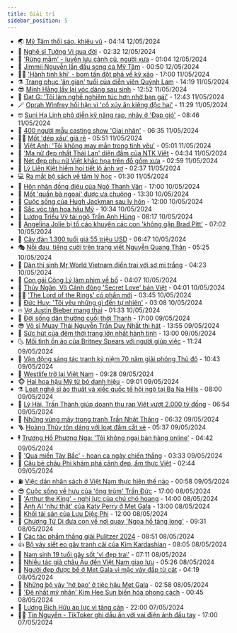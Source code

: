 ```yaml
---
title: Giải trí
sidebar_position: 5
---
```


<!-- vnexpress-giai-tri:START -->
- 🌏 [Mỹ Tâm thổi sáo, khiêu vũ](https://vnexpress.net/my-tam-thoi-sao-khieu-vu-4745004.html) - 04:14 12/05/2024
- 💫 [Nghệ sĩ Tường Vi qua đời](https://vnexpress.net/nghe-si-tuong-vi-qua-doi-4745029.html) - 02:32 12/05/2024
- 🌮 [&#39;Rừng mắm&#39; - luyến lưu cảnh cũ, người xưa](https://vnexpress.net/rung-mam-luyen-luu-canh-cu-nguoi-xua-4744642.html) - 01:04 12/05/2024
- 🧠 [Jimmii Nguyễn lần đầu song ca Mỹ Tâm](https://vnexpress.net/jimmii-nguyen-lan-dau-song-ca-my-tam-4745000.html) - 00:50 12/05/2024
- 👨‍🏫 [&#39;Hành tinh khỉ&#39; - bom tấn đột phá về kỹ xảo](https://vnexpress.net/giai-tri/phim/thu-vien-phim/hanh-tinh-khi-703) - 17:00 11/05/2024
- ⚗️ [Trang phục &#39;ăn gian&#39; tuổi của diễn viên Quỳnh Lam](https://vnexpress.net/trang-phuc-an-gian-tuoi-cua-dien-vien-quynh-lam-4744960.html) - 14:19 11/05/2024
- 😎 [Minh Hằng lấy lại vóc dáng sau sinh](https://vnexpress.net/minh-hang-lay-lai-voc-dang-sau-sinh-4744916.html) - 12:52 11/05/2024
- 🫣 [Đạt G: &#39;Tôi làm nghề nghiêm túc hơn nhờ bạn gái&#39;](https://vnexpress.net/dat-g-toi-lam-nghe-nghiem-tuc-hon-nho-ban-gai-4743999.html) - 12:43 11/05/2024
- 🪄 [Oprah Winfrey hối hận vì &#39;cổ xúy ăn kiêng độc hại&#39;](https://vnexpress.net/oprah-winfrey-hoi-han-vi-co-xuy-an-kieng-doc-hai-4744825.html) - 11:29 11/05/2024
- 🤓 [Suni Hạ Linh phô diễn kỹ năng rap, nhảy ở &#39;Đạp gió&#39;](https://vnexpress.net/suni-ha-linh-pho-dien-ky-nang-rap-nhay-o-dap-gio-4744888.html) - 08:46 11/05/2024
- 🫶 [400 người mẫu casting show &#39;Giai nhân&#39;](https://vnexpress.net/400-nguoi-mau-casting-show-giai-nhan-4744853.html) - 06:35 11/05/2024
- 🧑‍🏫 [Mốt &#39;dép xấu&#39; giá rẻ](https://vnexpress.net/mot-dep-xau-gia-re-4744803.html) - 05:51 11/05/2024
- 🦄 [Việt Anh: &#39;Tôi không may mắn trong tình yêu&#39;](https://vnexpress.net/viet-anh-toi-khong-may-man-trong-tinh-yeu-4744738.html) - 05:01 11/05/2024
- 💫 [&#39;Ma nữ đẹp nhất Thái Lan&#39; diện đầm của NTK Việt](https://vnexpress.net/ma-nu-dep-nhat-thai-lan-dien-dam-cua-ntk-viet-4744760.html) - 04:34 11/05/2024
- 🎊 [Nét đẹp phụ nữ Việt khắc họa trên đồ gốm xưa](https://vnexpress.net/net-dep-phu-nu-viet-khac-hoa-tren-do-gom-xua-4742968.html) - 02:59 11/05/2024
- 👹 [Lý Liên Kiệt hiếm hoi tiết lộ ảnh vợ](https://vnexpress.net/ly-lien-kiet-hiem-hoi-tiet-lo-anh-vo-4744752.html) - 02:37 11/05/2024
- 💻 [Ra mắt bộ sách về tâm lý học](https://vnexpress.net/ra-mat-bo-sach-ve-tam-ly-hoc-4744585.html) - 01:30 11/05/2024
- 🤡 [Hôn nhân đồng điệu của Ngô Thanh Vân](https://vnexpress.net/hon-nhan-dong-dieu-cua-ngo-thanh-van-4744109.html) - 17:00 10/05/2024
- 🥰 [Mốt &#39;quần bà ngoại&#39; được ưa chuộng](https://vnexpress.net/mot-quan-ba-ngoai-duoc-ua-chuong-4744389.html) - 13:30 10/05/2024
- 🚀 [Cuộc sống của Hugh Jackman sau ly hôn](https://vnexpress.net/cuoc-song-cua-hugh-jackman-sau-ly-hon-4743864.html) - 12:00 10/05/2024
- 📝 [Sắc vóc tân hoa hậu Mỹ](https://vnexpress.net/sac-voc-tan-hoa-hau-my-4744513.html) - 10:34 10/05/2024
- 🐲 [Lương Triều Vỹ tái ngộ Trần Anh Hùng](https://vnexpress.net/luong-trieu-vy-tai-ngo-tran-anh-hung-4744509.html) - 08:17 10/05/2024
- 🎃 [Angelina Jolie bị tố cáo khuyên các con &#39;không gặp Brad Pitt&#39;](https://vnexpress.net/angelina-jolie-bi-to-cao-khuyen-cac-con-khong-gap-brad-pitt-4744346.html) - 07:02 10/05/2024
- 🤠 [Cây đàn 1.300 tuổi giá 55 triệu USD](https://vnexpress.net/cay-dan-1-300-tuoi-gia-55-trieu-usd-4744086.html) - 06:47 10/05/2024
- 🎭 [Nỗi đau, tiếng cười trên trang viết Nguyễn Quang Thân](https://vnexpress.net/noi-dau-tieng-cuoi-tren-trang-viet-nguyen-quang-than-4741310.html) - 05:25 10/05/2024
- 🧰 [Dàn thí sinh Mr World Vietnam điển trai với sơ mi trắng](https://vnexpress.net/dan-thi-sinh-mr-world-vietnam-dien-trai-voi-so-mi-trang-4744069.html) - 04:23 10/05/2024
- 🦍 [Con gái Công Lý làm phim về bố](https://vnexpress.net/con-gai-cong-ly-lam-phim-ve-bo-4744305.html) - 04:07 10/05/2024
- 🌝 [Thúy Ngân, Võ Cảnh đóng &#39;Secret Love&#39; bản Việt](https://vnexpress.net/thuy-ngan-vo-canh-dong-secret-love-ban-viet-4744171.html) - 04:01 10/05/2024
- 🧑‍💻 [&#39;The Lord of the Rings&#39; có phần mới](https://vnexpress.net/the-lord-of-the-rings-co-phan-moi-4744296.html) - 03:45 10/05/2024
- 🥸 [Đức Huy: &#39;Tôi yêu những gì đến tự nhiên&#39;](https://vnexpress.net/duc-huy-toi-yeu-nhung-gi-den-tu-nhien-4743851.html) - 03:08 10/05/2024
- 🔥 [Vợ Justin Bieber mang thai](https://vnexpress.net/vo-justin-bieber-mang-thai-4744251.html) - 01:33 10/05/2024
- 🐎 [Đời sống dân thường cuối thời Thanh](https://vnexpress.net/doi-song-dan-thuong-cuoi-thoi-thanh-4743920.html) - 17:00 09/05/2024
- 😎 [Võ sĩ Muay Thái Nguyễn Trần Duy Nhất thi hát](https://vnexpress.net/vo-si-muay-thai-nguyen-tran-duy-nhat-thi-hat-4744138.html) - 13:55 09/05/2024
- 🦄 [Sức hút của đêm thời trang lớn nhất hành tinh](https://vnexpress.net/suc-hut-cua-dem-thoi-trang-lon-nhat-hanh-tinh-4743985.html) - 13:00 09/05/2024
- 🌜 [Mối tình ồn ào của Britney Spears với người giúp việc](https://vnexpress.net/moi-tinh-on-ao-cua-britney-spears-voi-nguoi-giup-viec-4743102.html) - 11:24 09/05/2024
- 🚦 [Vận động sáng tác tranh kỷ niệm 70 năm giải phóng Thủ đô](https://vnexpress.net/van-dong-sang-tac-tranh-ky-niem-70-nam-giai-phong-thu-do-4743925.html) - 10:43 09/05/2024
- 🧐 [Westlife trở lại Việt Nam](https://vnexpress.net/westlife-tro-lai-viet-nam-4744077.html) - 09:28 09/05/2024
- 🐵 [Hai hoa hậu Mỹ từ bỏ danh hiệu](https://vnexpress.net/hai-hoa-hau-my-tu-bo-danh-hieu-4743898.html) - 09:01 09/05/2024
- ⚗️ [Loạt nghệ sĩ ảo thuật và xiếc quốc tế hội ngộ tại Ba Na Hills](https://vnexpress.net/loat-nghe-si-ao-thuat-va-xiec-quoc-te-hoi-ngo-tai-ba-na-hills-4743687.html) - 08:00 09/05/2024
- 👺 [Lý Hải, Trấn Thành giúp doanh thu rạp Việt vượt 2.000 tỷ đồng](https://vnexpress.net/ly-hai-tran-thanh-giup-doanh-thu-rap-viet-vuot-2-000-ty-dong-4743644.html) - 06:54 09/05/2024
- 🌊 [Những vùng mây trong tranh Trần Nhật Thăng](https://vnexpress.net/nhung-vung-may-trong-tranh-tran-nhat-thang-4743504.html) - 06:32 09/05/2024
- 🪜 [Hoàng Thùy tôn dáng với loạt đầm cắt xẻ](https://vnexpress.net/hoang-thuy-ton-dang-voi-loat-dam-cat-xe-4743921.html) - 05:37 09/05/2024
- 🕴 [Trương Hồ Phương Nga: &#39;Tôi không ngại bán hàng online&#39;](https://vnexpress.net/truong-ho-phuong-nga-toi-khong-ngai-ban-hang-online-4742941.html) - 04:42 09/05/2024
- 💃 [&#39;Qua miền Tây Bắc&#39; - hoan ca ngày chiến thắng](https://vnexpress.net/qua-mien-tay-bac-hoan-ca-ngay-chien-thang-4743601.html) - 03:33 09/05/2024
- 🦄 [Cậu bé châu Phi khám phá cảnh đẹp, ẩm thực Việt](https://vnexpress.net/cau-be-chau-phi-kham-pha-canh-dep-am-thuc-viet-4743477.html) - 02:44 09/05/2024
- ⛽️ [Việc dán nhãn sách ở Việt Nam thực hiện thế nào](https://vnexpress.net/viec-dan-nhan-sach-o-viet-nam-thuc-hien-the-nao-4742587.html) - 00:58 09/05/2024
- 😎 [Cuộc sống về hưu của &#39;ông trùm&#39; Trần Đức](https://vnexpress.net/cuoc-song-ve-huu-cua-ong-trum-tran-duc-4743678.html) - 17:00 08/05/2024
- 🌊 [&#39;Arthur the King&#39; - nghị lực của chú chó hoang](https://vnexpress.net/giai-tri/phim/thu-vien-phim/arthur-the-king-702) - 14:00 08/05/2024
- 🐲 [Ảnh AI &#39;như thật&#39; của Katy Perry ở Met Gala](https://vnexpress.net/anh-ai-nhu-that-cua-katy-perry-o-met-gala-4743570.html) - 13:00 08/05/2024
- 💂 [Khối tài sản của Lưu Diệc Phi](https://vnexpress.net/khoi-tai-san-cua-luu-diec-phi-4743573.html) - 12:00 08/05/2024
- 🙉 [Chương Tử Di đưa con về nơi quay &#39;Ngọa hổ tàng long&#39;](https://vnexpress.net/chuong-tu-di-dua-con-ve-noi-quay-ngoa-ho-tang-long-4743623.html) - 09:31 08/05/2024
- 💪 [Các tác phẩm thắng giải Pulitzer 2024](https://vnexpress.net/cac-tac-pham-thang-giai-pulitzer-2024-4743370.html) - 08:51 08/05/2024
- 👍 [Bộ váy siết eo gây tranh cãi của Kim Kardashian](https://vnexpress.net/bo-vay-siet-eo-gay-tranh-cai-cua-kim-kardashian-4743372.html) - 08:05 08/05/2024
- 💪 [Nam sinh 19 tuổi gây sốt &#39;vì đẹp trai&#39;](https://vnexpress.net/nam-sinh-19-tuoi-gay-sot-vi-dep-trai-4743421.html) - 07:11 08/05/2024
- 💄 [Nhiều tác giả châu Âu đến Việt Nam giao lưu](https://vnexpress.net/nhieu-tac-gia-chau-au-den-viet-nam-giao-luu-4743214.html) - 05:26 08/05/2024
- 🦩 [Người đẹp được bế ở Met Gala vì mặc váy đắp từ cát](https://vnexpress.net/nguoi-dep-duoc-be-o-met-gala-vi-mac-vay-dap-tu-cat-4743443.html) - 04:19 08/05/2024
- 🥸 [Những bộ váy &#39;hở bạo&#39; ở tiệc hậu Met Gala](https://vnexpress.net/nhung-bo-vay-ho-bao-o-tiec-hau-met-gala-4743390.html) - 02:58 08/05/2024
- 🧰 [&#39;Đệ nhất mỹ nhân&#39; Kim Hee Sun biến hóa phong cách](https://vnexpress.net/de-nhat-my-nhan-kim-hee-sun-bien-hoa-phong-cach-4741700.html) - 00:45 08/05/2024
- 💼 [Lương Bích Hữu áp lực vì tăng cân](https://vnexpress.net/luong-bich-huu-ap-luc-vi-tang-can-4743008.html) - 22:00 07/05/2024
- 🧑‍💻 [Tín Nguyễn - TikToker ghi dấu ấn với vai điện ảnh đầu tay](https://vnexpress.net/tin-nguyen-tiktoker-ghi-dau-an-voi-vai-dien-anh-dau-tay-4741127.html) - 17:00 07/05/2024<!-- vnexpress-giai-tri:END -->
